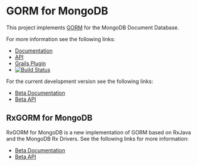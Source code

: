 # GORM for MongoDB

This project implements [GORM](http://gorm.grails.org/latest/) for the MongoDB Document Database.

For more information see the following links:

* [Documentation](http://gorm.grails.org/latest/mongodb/manual)
* [API](http://gorm.grails.org/latest/mongodb/api)
* [Grails Plugin](https://grails.org/plugins.html#plugin/mongodb)
* [![Build Status](https://travis-ci.org/grails/gorm-mongodb.svg?branch=master)](https://travis-ci.org/grails/gorm-mongodb)

For the current development version see the following links:

* [Beta Documentation](http://gorm.grails.org/snapshot/mongodb/manual)
* [Beta API](http://gorm.grails.org/snapshot/mongodb/api)

## RxGORM for MongoDB

RxGORM for MongoDB is a new implementation of GORM based on RxJava and the MongoDB Rx Drivers. See the following links for more information:

* [Beta Documentation](http://gorm.grails.org/snapshot/rx/manual)
* [Beta API](http://gorm.grails.org/snapshot/rx/api)

